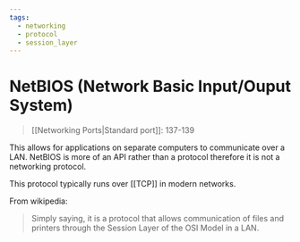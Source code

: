 ```yaml
---
tags:
  - networking
  - protocol
  - session_layer
---
```

# NetBIOS (Network Basic Input/Ouput System)

>[[Networking Ports|Standard port]]: 137-139

This allows for applications on separate computers to communicate over a LAN. NetBIOS is more of an API rather than a protocol therefore it is not a networking protocol.

This protocol typically runs over [[TCP]] in modern networks.

From wikipedia:

>Simply saying, it is a protocol that allows communication of files and printers through the Session Layer of the OSI Model in a LAN.
